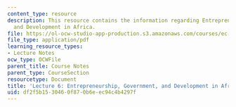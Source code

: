 ```yaml
---
content_type: resource
description: This resource contains the information regarding Entrepreneurship, Government,
  and Development in Africa.
file: https://ol-ocw-studio-app-production.s3.amazonaws.com/courses/ec-701j-d-lab-i-development-fall-2009/df2f5b1530460f870b6eec94c4b4297f_MITEC_701JF09_lec06_nb.pdf
file_type: application/pdf
learning_resource_types:
- Lecture Notes
ocw_type: OCWFile
parent_title: Course Notes
parent_type: CourseSection
resourcetype: Document
title: 'Lecture 6: Entrepreneurship, Government, and Development in Africa'
uid: df2f5b15-3046-0f87-0b6e-ec94c4b4297f
---
```

